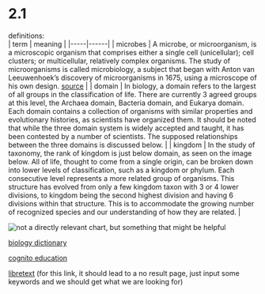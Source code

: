 # 2.1
definitions:		
| term | meaning |
|-----|------|
| microbes | A microbe, or microorganism, is a microscopic organism that comprises either a single cell (unicellular); cell clusters; or multicellular, relatively complex organisms. The study of microorganisms is called microbiology, a subject that began with Anton van Leeuwenhoek’s discovery of microorganisms in 1675, using a microscope of his own design. [source](https://bio.libretexts.org/Courses/Universiti_Putra_Malaysia/ESC4103_-_Environmental_Microbiology_(Universiti_Putra_Malaysia)/01%3A_Main_concepts_and_history/1.01%3A_Defining_Microbes) |
| domain | In biology, a domain refers to the largest of all groups in the classification of life. There are currently 3 agreed groups at this level, the Archaea domain, Bacteria domain, and Eukarya domain. Each domain contains a collection of organisms with similar properties and evolutionary histories, as scientists have organized them. It should be noted that while the three domain system is widely accepted and taught, it has been contested by a number of scientists. The supposed relationships between the three domains is discussed below. |
| kingdom | In the study of taxonomy, the rank of kingdom is just below domain, as seen on the image below. All of life, thought to come from a single origin, can be broken down into lower levels of classification, such as a kingdom or phylum. Each consecutive level represents a more related group of organisms. This structure has evolved from only a few kingdom taxon with 3 or 4 lower divisions, to kingdom being the second highest division and having 6 divisions within that structure. This is to accommodate the growing number of recognized species and our understanding of how they are related. |			  


![ not a directly relevant chart, but something that might be helpful ](https://cdn-acgla.nitrocdn.com/bvIhcJyiWKFqlMsfAAXRLitDZjWdRlLX/assets/static/optimized/rev-5131b73/wp-content/uploads/2019/04/Domain-Biology-154x300.jpg)				  

[biology dictionary](https://biologydictionary.net/domain/)						

[cognito education](https://www.youtube.com/watch?v=Xzy4Ze93G3g&list=PLidqqIGKox7X5UFT-expKIuR-i-BN3Q1g)				

[libretext](https://bio.libretexts.org/Special:Search?qid=&fpid=230&fpth=&query=domain+and+kingdom+of+microbes&type=wiki) (for this link, it should lead to a no result page, just input some keywords and we should get what we are looking for)					
